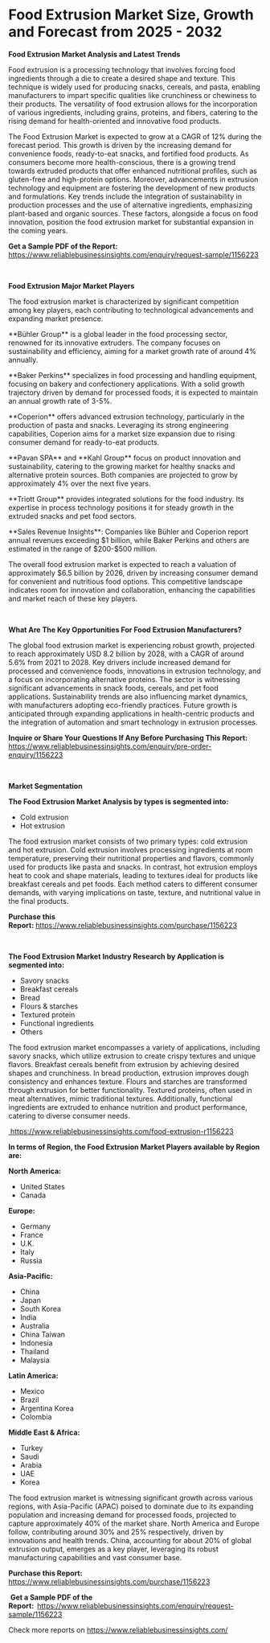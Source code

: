 <p><h1>Food Extrusion Market Size, Growth and Forecast from 2025 - 2032</h1></p><p><strong>Food Extrusion Market Analysis and Latest Trends</strong></p>
<p><p>Food extrusion is a processing technology that involves forcing food ingredients through a die to create a desired shape and texture. This technique is widely used for producing snacks, cereals, and pasta, enabling manufacturers to impart specific qualities like crunchiness or chewiness to their products. The versatility of food extrusion allows for the incorporation of various ingredients, including grains, proteins, and fibers, catering to the rising demand for health-oriented and innovative food products.</p><p>The Food Extrusion Market is expected to grow at a CAGR of 12% during the forecast period. This growth is driven by the increasing demand for convenience foods, ready-to-eat snacks, and fortified food products. As consumers become more health-conscious, there is a growing trend towards extruded products that offer enhanced nutritional profiles, such as gluten-free and high-protein options. Moreover, advancements in extrusion technology and equipment are fostering the development of new products and formulations. Key trends include the integration of sustainability in production processes and the use of alternative ingredients, emphasizing plant-based and organic sources. These factors, alongside a focus on food innovation, position the food extrusion market for substantial expansion in the coming years.</p></p>
<p><strong>Get a Sample PDF of the Report:&nbsp;</strong> <a href="https://www.reliablebusinessinsights.com/enquiry/request-sample/1156223?utm_campaign=2535&utm_medium=2&utm_source=Github&utm_content=ia&utm_term=28022025&utm_id=food-extrusion">https://www.reliablebusinessinsights.com/enquiry/request-sample/1156223</a></p>
<p>&nbsp;</p>
<p><strong>Food Extrusion Major Market Players</strong></p>
<p><p>The food extrusion market is characterized by significant competition among key players, each contributing to technological advancements and expanding market presence. </p><p>**Bühler Group** is a global leader in the food processing sector, renowned for its innovative extruders. The company focuses on sustainability and efficiency, aiming for a market growth rate of around 4% annually. </p><p>**Baker Perkins** specializes in food processing and handling equipment, focusing on bakery and confectionery applications. With a solid growth trajectory driven by demand for processed foods, it is expected to maintain an annual growth rate of 3-5%.</p><p>**Coperion** offers advanced extrusion technology, particularly in the production of pasta and snacks. Leveraging its strong engineering capabilities, Coperion aims for a market size expansion due to rising consumer demand for ready-to-eat products.</p><p>**Pavan SPA** and **Kahl Group** focus on product innovation and sustainability, catering to the growing market for healthy snacks and alternative protein sources. Both companies are projected to grow by approximately 4% over the next five years.</p><p>**Triott Group** provides integrated solutions for the food industry. Its expertise in process technology positions it for steady growth in the extruded snacks and pet food sectors.</p><p>**Sales Revenue Insights**: Companies like Bühler and Coperion report annual revenues exceeding $1 billion, while Baker Perkins and others are estimated in the range of $200-$500 million.</p><p>The overall food extrusion market is expected to reach a valuation of approximately $6.5 billion by 2026, driven by increasing consumer demand for convenient and nutritious food options. This competitive landscape indicates room for innovation and collaboration, enhancing the capabilities and market reach of these key players.</p></p>
<p>&nbsp;</p>
<p><strong>What Are The Key Opportunities For Food Extrusion Manufacturers?</strong></p>
<p><p>The global food extrusion market is experiencing robust growth, projected to reach approximately USD 8.2 billion by 2028, with a CAGR of around 5.6% from 2021 to 2028. Key drivers include increased demand for processed and convenience foods, innovations in extrusion technology, and a focus on incorporating alternative proteins. The sector is witnessing significant advancements in snack foods, cereals, and pet food applications. Sustainability trends are also influencing market dynamics, with manufacturers adopting eco-friendly practices. Future growth is anticipated through expanding applications in health-centric products and the integration of automation and smart technology in extrusion processes.</p></p>
<p><strong>Inquire or Share Your Questions If Any Before Purchasing This Report:</strong> <a href="https://www.reliablebusinessinsights.com/enquiry/pre-order-enquiry/1156223?utm_campaign=2535&utm_medium=2&utm_source=Github&utm_content=ia&utm_term=28022025&utm_id=food-extrusion">https://www.reliablebusinessinsights.com/enquiry/pre-order-enquiry/1156223</a></p>
<p>&nbsp;</p>
<p><strong>Market Segmentation</strong></p>
<p><strong>The Food Extrusion Market Analysis by types is segmented into:</strong></p>
<p><ul><li>Cold extrusion</li><li>Hot extrusion</li></ul></p>
<p><p>The food extrusion market consists of two primary types: cold extrusion and hot extrusion. Cold extrusion involves processing ingredients at room temperature, preserving their nutritional properties and flavors, commonly used for products like pasta and snacks. In contrast, hot extrusion employs heat to cook and shape materials, leading to textures ideal for products like breakfast cereals and pet foods. Each method caters to different consumer demands, with varying implications on taste, texture, and nutritional value in the final products.</p></p>
<p><strong>Purchase this Report:&nbsp;</strong><a href="https://www.reliablebusinessinsights.com/purchase/1156223?utm_campaign=2535&utm_medium=2&utm_source=Github&utm_content=ia&utm_term=28022025&utm_id=food-extrusion">https://www.reliablebusinessinsights.com/purchase/1156223</a></p>
<p>&nbsp;</p>
<p><strong>The Food Extrusion Market Industry Research by Application is segmented into:</strong></p>
<p><ul><li>Savory snacks</li><li>Breakfast cereals</li><li>Bread</li><li>Flours & starches</li><li>Textured protein</li><li>Functional ingredients</li><li>Others</li></ul></p>
<p><p>The food extrusion market encompasses a variety of applications, including savory snacks, which utilize extrusion to create crispy textures and unique flavors. Breakfast cereals benefit from extrusion by achieving desired shapes and crunchiness. In bread production, extrusion improves dough consistency and enhances texture. Flours and starches are transformed through extrusion for better functionality. Textured proteins, often used in meat alternatives, mimic traditional textures. Additionally, functional ingredients are extruded to enhance nutrition and product performance, catering to diverse consumer needs.</p></p>
<p><a href="https://www.reliablebusinessinsights.com/food-extrusion-r1156223?utm_campaign=2535&utm_medium=2&utm_source=Github&utm_content=ia&utm_term=28022025&utm_id=food-extrusion">&nbsp;https://www.reliablebusinessinsights.com/food-extrusion-r1156223</a></p>
<p><strong>In terms of Region, the Food Extrusion Market Players available by Region are:</strong></p>
<p>
    <p> <strong> North America: </strong>
        <ul>
            <li>United States</li>
            <li>Canada</li>
        </ul>
        </p> 
    <p> <strong> Europe: </strong>
        <ul>
            <li>Germany</li>
            <li>France</li>
            <li>U.K.</li>
            <li>Italy</li>
            <li>Russia</li>
        </ul>
        </p> 
    <p> <strong> Asia-Pacific: </strong>
        <ul>
            <li>China</li>
            <li>Japan</li>
            <li>South Korea</li>
            <li>India</li>
            <li>Australia</li>
            <li>China Taiwan</li>
            <li>Indonesia</li>
            <li>Thailand</li>
            <li>Malaysia</li>
        </ul>
        </p> 
    <p> <strong> Latin America: </strong>
        <ul>
            <li>Mexico</li>
            <li>Brazil</li>
            <li>Argentina Korea</li>
            <li>Colombia</li>
        </ul>
        </p> 
    <p> <strong> Middle East & Africa: </strong>
        <ul>
            <li>Turkey</li>
            <li>Saudi</li>
            <li>Arabia</li>
            <li>UAE</li>
            <li>Korea</li>
        </ul>
    </p>
    </p>
<p><p>The food extrusion market is witnessing significant growth across various regions, with Asia-Pacific (APAC) poised to dominate due to its expanding population and increasing demand for processed foods, projected to capture approximately 40% of the market share. North America and Europe follow, contributing around 30% and 25% respectively, driven by innovations and health trends. China, accounting for about 20% of global extrusion output, emerges as a key player, leveraging its robust manufacturing capabilities and vast consumer base.</p></p>
<p><strong>Purchase this Report: </strong><a href="https://www.reliablebusinessinsights.com/purchase/1156223?utm_campaign=2535&utm_medium=2&utm_source=Github&utm_content=ia&utm_term=28022025&utm_id=food-extrusion">https://www.reliablebusinessinsights.com/purchase/1156223</a></p>
<p>&nbsp;<strong>Get a Sample PDF of the Report:&nbsp;&nbsp;</strong><a href="https://www.reliablebusinessinsights.com/enquiry/request-sample/1156223?utm_campaign=2535&utm_medium=2&utm_source=Github&utm_content=ia&utm_term=28022025&utm_id=food-extrusion">https://www.reliablebusinessinsights.com/enquiry/request-sample/1156223</a></p>
<p><strong></strong></p>
<p>Check more reports on <a href="https://www.reliablebusinessinsights.com/?utm_campaign=2535&utm_medium=2&utm_source=Github&utm_content=ia&utm_term=28022025&utm_id=food-extrusion">https://www.reliablebusinessinsights.com/</a></p>